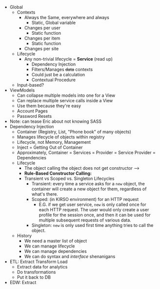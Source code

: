 - Global
  - Contexts
    - Always the Same, everywhere and always
      - Static, Global variable
    - Changes per user
      - Static function
    - Changes per item
      - Static function
    - Changes per site
  - Lifecycle
    - Any non-trivial lifecycle = **Service** (read up)
      - Dependency Injection
      - Filters/Manages ~~data~~ contexts
      - Could just be a calculation
      - Contextual Procedure 
  - Input-based?
- ViewModels
  - Can collapse multiple models into one for a View
  - Can replace multiple service calls inside a View
  - Use them because they're easy
  - Account Pages
  - Password Resets
- Note: can tease Eric about not knowing SASS
- Dependency Injection
  - Container (Registry, List, "Phone book" of many objects)
  - Manages lifecycle of objects within registry
  - Lifecycle, not Memory, Management
  - Inject = Getting Out of Container
  - Approximately, Container = Services = Provider = Service Provider = Dependencies
  - Lifecycle
    - The object calling the object does not get constructor -->
    - **Rule-Based Constructor Calling:**
    - Transient vs Scoped vs. Singleton Lifecycles
      - Transient: every time a service asks for a `new` object, the container will create a new object for them, regardless of what's there.
      - Scoped: (in KIRSO environment) for an HTTP request
        - E.G. if we get user service, `new` is only called once for each HTTP request. The user would only create a user profile for the session once, and then it can be used for multiple subsequent requests of various data.
      - Singleton: `new` is only used first time anything tries to call the object.
  - History
    - We need a master list of object
    - We can manage lifecycle
    - We can manage dependencies
    - We can do syntax and *interface* shenanigans
- ETL: Extract Transform Load
  - Extract data for analytics
  - Do transformations
  - Put it back to DB
- EDW: Extract 

